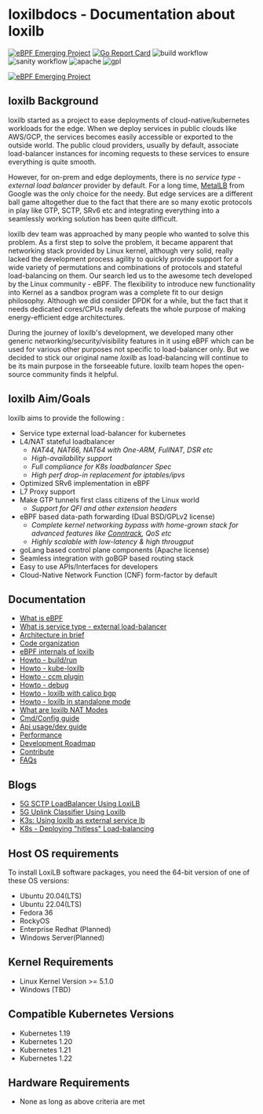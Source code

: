# loxilbdocs - Documentation about loxilb

[![eBPF Emerging Project](https://img.shields.io/badge/ebpf.io-Emerging--Project-success)](https://ebpf.io/projects#loxilb) [![Go Report Card](https://goreportcard.com/badge/github.com/loxilb-io/loxilb)](https://goreportcard.com/report/github.com/loxilb-io/loxilb) ![build workflow](https://github.com/loxilb-io/loxilb/actions/workflows/docker-image.yml/badge.svg) ![sanity workflow](https://github.com/loxilb-io/loxilb/actions/workflows/basic-sanity.yml/badge.svg) ![apache](https://img.shields.io/badge/license-Apache-blue.svg) ![gpl](https://img.shields.io/badge/license-GPL-blue.svg)  

[![eBPF Emerging Project](photos/ebpflogo.png)](https://ebpf.io/projects#loxilb)

## loxilb Background 
loxilb started as a project to ease deployments of cloud-native/kubernetes workloads for the edge. When we deploy services in public clouds like AWS/GCP, the services becomes easily accessible or exported to the outside world. The public cloud providers, usually by default, associate load-balancer instances for incoming requests to these services to ensure everything is quite smooth. 

However, for on-prem and edge deployments, there is no *service type - external load balancer* provider by default. For a long time, [MetalLB](https://metallb.universe.tf/) from Google was the only choice for the needy. But edge services are a different ball game altogether due to the fact that there are so many exotic protocols in play like GTP, SCTP, SRv6 etc and integrating everything into a seamlessly working solution has been quite difficult.

loxilb dev team was approached by many people who wanted to solve this problem. As a first step to solve the problem, it became apparent that networking stack provided by Linux kernel, although very solid,  really lacked the development process agility to quickly provide support for a wide variety of permutations and combinations of protocols and stateful load-balancing on them. Our search led us to the awesome tech developed by the Linux community - eBPF. The flexibility to introduce new functionality into Kernel as a sandbox program was a complete fit to our design philosophy. Although we did consider DPDK for a while, but the fact that it needs dedicated cores/CPUs really defeats the whole purpose of making energy-efficient edge architectures.

During the journey of loxilb's development, we developed many other generic networking/security/visibility features in it using eBPF which can be used for various other purposes not specific to load-balancer only. But we decided to stick our original name *loxilb* as load-balancing will continue to be its main purpose in the forseeable future. loxilb team hopes the open-source community finds it helpful.

## loxilb Aim/Goals

loxilb aims to provide the following :

- Service type external load-balancer for kubernetes
- L4/NAT stateful loadbalancer
   - *NAT44, NAT66, NAT64 with One-ARM, FullNAT, DSR etc*
   - *High-availability support*
   - *Full compliance for K8s loadbalancer Spec*
   - *High perf drop-in replacement for iptables/ipvs*
-  Optimized SRv6 implementation in eBPF  
-  L7 Proxy support  
-  Make GTP tunnels first class citizens of the Linux world  
    - *Support for QFI and other extension headers*    
-  eBPF based data-path forwarding (Dual BSD/GPLv2 license)
    - *Complete kernel networking bypass with home-grown stack for advanced features like [Conntrack](https://thermalcircle.de/doku.php?id=blog:linux:connection_tracking_1_modules_and_hooks), QoS etc* 
    - *Highly scalable with low-latency & high througput*    
-  goLang based control plane components (Apache license)  
-  Seamless integration with goBGP based routing stack  
-  Easy to use APIs/Interfaces for developers
-  Cloud-Native Network Function (CNF) form-factor by default  

## Documentation

- [What is eBPF](ebpf.md)
- [What is service type - external load-balancer](lb.md)
- [Architecture in brief](arch.md)
- [Code organization](code.md)
- [eBPF internals of loxilb](loxilbebpf.md)
- [Howto - build/run](run.md)
- [Howto - kube-loxilb](docs/kube-loxilb.md)
- [Howto - ccm plugin](ccm.md)
- [Howto - debug](debugging.md)
- [Howto - loxilb with calico bgp](integrate_bgp_eng.md)
- [Howto - loxilb in standalone mode](standalone.md)
- [What are loxilb NAT Modes](nat.md)
- [Cmd/Config guide](cmd.md)
- [Api usage/dev guide](api.md)
- [Performance](perf.md)
- [Development Roadmap](roadmap.md)
- [Contribute](contribute.md)
- [FAQs](faq.md)

## Blogs
- [5G SCTP LoadBalancer Using LoxiLB](https://futuredon.medium.com/5g-sctp-loadbalancer-using-loxilb-b525198a9103)
- [5G Uplink Classifier Using Loxilb](https://futuredon.medium.com/5g-uplink-classifier-using-loxilb-7593a4d66f4c)
- [K3s: Using loxilb as external service lb](https://cloudybytes.medium.com/k3s-using-loxilb-as-external-service-lb-2ea4ce61e159)
- [K8s - Deploying "hitless" Load-balancing](https://www.loxilb.io/post/k8s-deploying-hitless-and-ha-load-balancing)

## Host OS requirements  

To install LoxiLB software packages, you need the 64-bit version of one of these OS versions:  

* Ubuntu 20.04(LTS)   
* Ubuntu 22.04(LTS)   
* Fedora 36   
* RockyOS  
* Enterprise Redhat (Planned)  
* Windows Server(Planned)  

## Kernel Requirements  

* Linux Kernel Version >= 5.1.0  
* Windows (TBD)  

## Compatible Kubernetes Versions  

* Kubernetes 1.19  
* Kubernetes 1.20  
* Kubernetes 1.21  
* Kubernetes 1.22  

## Hardware Requirements  

* None as long as above criteria are met  
